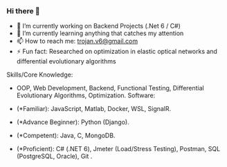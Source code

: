 ### Hi there 👋

- 🔭 I’m currently working on Backend Projects (.Net 6 / C#)
- 🌱 I’m currently learning anything that catches my attention
- 📫 How to reach me: trojan.v6@gmail.com
- ⚡ Fun fact: Researched on optimization in elastic optical networks and differential evolutionary algorithms

Skills/Core Knowledge:
-    OOP, Web Development, Backend, Functional Testing, Differential Evolutionary Algorithms, Optimization.
Software:

-    (*Familiar): JavaScript, Matlab, Docker, WSL, SignalR.
-    (*Advance Beginner): Python (Django).
-    (*Competent): Java, C, MongoDB.
-    (*Proficient): C# (.NET 6), Jmeter (Load/Stress Testing), Postman, SQL (PostgreSQL, Oracle), Git .

<!--
**Unnamed10110/Unnamed10110** is a ✨ _special_ ✨ repository because its `README.md` (this file) appears on your GitHub profile.

Here are some ideas to get you started:

- 🔭 I’m currently working on ...
- 🌱 I’m currently learning ...
- 👯 I’m looking to collaborate on ...
- 🤔 I’m looking for help with ...
- 💬 Ask me about ...
- 📫 How to reach me: ...
- 😄 Pronouns: ...
- ⚡ Fun fact: ...
-->
